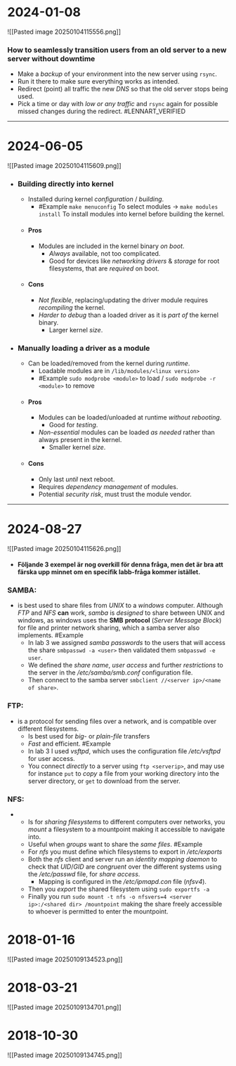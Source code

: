 # 2024-01-08
![[Pasted image 20250104115556.png]]
### How to seamlessly transition users from an old server to a new server without downtime
* Make a *backup* of your environment into the new server using ``rsync``.
* Run it there to make sure everything works as intended.
* Redirect (point) all traffic the new *DNS* so that the old server stops being used.
* Pick a time or day with *low or any traffic* and ``rsync`` again for possible missed changes during the redirect.
#LENNART_VERIFIED

---
# 2024-06-05
![[Pasted image 20250104115609.png]]

* ### Building directly into kernel
	* Installed during kernel *configuration* / *building*.
		* #Example ``make menuconfig`` To select modules -> ``make modules install`` To install modules into kernel before building the kernel.
	* #### Pros
		* Modules are included in the kernel binary *on boot*.
			* *Always* available, not too complicated.
			* Good for devices like *networking* *drivers* & *storage* for root filesystems, that are *required* on boot.
	* #### Cons
		* *Not* *flexible*, replacing/updating the driver module requires *recompiling* the kernel.
		* *Harder* *to* *debug* than a loaded driver as it is *part* *of* the kernel binary.
			* Larger kernel *size*.
* ### Manually loading a driver as a module
	* Can be loaded/removed from the kernel during *runtime*.
		* Loadable modules are in ``/lib/modules/<linux version>``
		* #Example ``sudo modprobe <module>`` to load / ``sudo modprobe -r <module>`` to remove
	* #### Pros
		* Modules can be loaded/unloaded at runtime *without rebooting*.
			* Good for *testing*.
		* *Non-essential* modules can be loaded *as* *needed* rather than always present in the kernel.
			* Smaller kernel *size*.
	* #### Cons
		* Only last *until* next reboot.
		* Requires *dependency* *management* of modules.
		* Potential *security* *risk*, must trust the module vendor.

---
# 2024-08-27
![[Pasted image 20250104115626.png]]
- #### Följande 3 exempel är nog overkill för denna fråga, men det är bra att färska upp minnet om en specifik labb-fråga kommer istället.

### SAMBA: 
- 
	is best used to share files from *UNIX* to a *windows* computer. Although *FTP* and *NFS* **can** work, *samba* is *designed* to share between UNIX and windows, as windows uses the **SMB** **protocol** (*Server Message Block*) for file and printer network sharing, which a samba server also implements.
	#Example 
	- In lab 3 we assigned *samba* *passwords* to the users that will access the share ``smbpasswd -a <user>`` then validated them ``smbpasswd -e user``.
	- We defined the *share* *name*, *user* *access* and further *restrictions* to the server in the */etc/samba/smb.conf* configuration file.
	- Then connect to the samba server ``smbclient //<server ip>/<name of share>``.

### FTP:
- 
	is a protocol for sending files over a network, and is compatible over different filesystems.
	- Is best used for *big-* or *plain-file* transfers
	- *Fast* and efficient.
  #Example 
	- In lab 3 I used *vsftpd*, which uses the configuration file */etc/vsftpd* for user access.
	- You connect *directly* to a server using ``ftp <serverip>``, and may use for instance ``put`` to *copy* a file from your working directory into the server directory, or ``get`` to download from the server.

### NFS:
- 
	* Is for *sharing* *filesystems* to different computers over networks, you *mount* a filesystem to a mountpoint making it accessible to navigate into.
	- Useful when *groups* want to share the *same* *files*.
	#Example 
	- For *nfs* you must define which filesystems to export in */etc/exports* 
	- Both the *nfs* client and server run an *identity* *mapping* *daemon* to check that *UID*/*GID* are *congruent* over the different systems using the */etc/passwd* file, for *share access*.
		- Mapping is configured in the */etc/ipmapd.con* file (*nfsv4*).
	- Then you *export* the shared filesystem using ``sudo exportfs -a``
	- Finally you run ``sudo mount -t nfs -o nfsvers=4 <server ip>:/<shared dir> /mountpoint`` making the share freely accessible to whoever is permitted to enter the mountpoint.


# 2018-01-16
![[Pasted image 20250109134523.png]]

# 2018-03-21
![[Pasted image 20250109134701.png]]

# 2018-10-30
![[Pasted image 20250109134745.png]]
